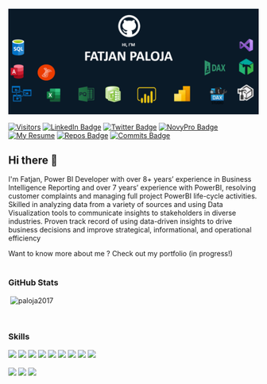 
![Fatjan GitHub Banner](https://github.com/Paloja2017/Paloja2017/blob/main/My%20Banner.PNG)

[![Visitors](https://img.shields.io/badge/MyGitHub-Visitors-informational?style=flat&logo=novypro&logoColor=white&color=25a244)](https://github.com/Paloja2017/Paloja2017/watchers)
[![LinkedIn Badge](https://img.shields.io/badge/LinkedIn-Profile-informational?style=flat&logo=linkedin&logoColor=white&color=0D76A8)](https://www.linkedin.com/in/fatjan-paloja/)
[![Twitter Badge](https://img.shields.io/badge/Twitter-Profile-informational?style=flat&logo=twitter&logoColor=white&color=1CA2F1)](https://twitter.com/FatjanPaloja)
[![NovyPro Badge](https://img.shields.io/badge/NovyPro-Portfolio-informational?style=flat&logo=novypro&logoColor=white&color=6e44ff)](https://www.novypro.com/profile_projects/fatjanpaloja)
[![My Resume](https://img.shields.io/badge/CV-My_Resume-informational?style=flat&logo=novypro&logoColor=white&color=780000)](https://github.com/Paloja2017/Paloja2017/blob/main/Fatjan%20Paloja%20Resume.pdf)
[![Repos Badge](https://badges.pufler.dev/repos/paloja2017)](https://github.com/Paloja2017?tab=repositories)
[![Commits Badge](https://badges.pufler.dev/commits/monthly/paloja2017)](https://badges.pufler.dev)



## Hi there 👋

I'm Fatjan, Power BI Developer with over 8+ years’ experience in Business Intelligence Reporting and over 7 years’ experience with PowerBI, resolving customer complaints and managing full project PowerBI life-cycle activities. Skilled in analyzing data from a variety of sources and using Data Visualization tools to communicate insights to stakeholders in diverse industries. Proven track record of using data-driven insights to drive business decisions and improve strategical, informational, and operational efficiency 

Want to know more about me ? Check out my portfolio (in progress!) 
</br>
</br>
### GitHub Stats
<p>&nbsp;<img align="center" src="https://github-readme-stats.vercel.app/api?username=paloja2017&show_icons=true&line_height=27&count_private=true&title_color=ffffff&text_color=c9cacc&icon_color=4AB097&bg_color=1A2B34" alt="paloja2017" /></p>
</br>

### Skills
[![](https://img.shields.io/badge/Software-PowerBI-informational?style=flat=css3&logoColor=white&color=fdc500)](https://powerbi.microsoft.com/en-cy/)
[![](https://img.shields.io/badge/Software-PowerBI_Report_Server-informational?style=flat=css3&logoColor=white&color=003049)](https://powerbi.microsoft.com/en-us/report-server/)
[![](https://img.shields.io/badge/Software-PowerPivot-informational?style=flat=Tailwind-CSS&logoColor=white&color=245501)](https://support.microsoft.com/en-us/office/power-pivot-overview-and-learning-f9001958-7901-4caa-ad80-028a6d2432ed)
[![](https://img.shields.io/badge/Software-SQL_Server-informational?style=flat=Sass&logoColor=white&color=003566)](https://www.microsoft.com/en-us/sql-server/sql-server-downloads)
[![](https://img.shields.io/badge/Software-SQL_Server_Analysis_Services-informational?style=flat=Sass&logoColor=white&color=0466c8)](https://learn.microsoft.com/en-us/analysis-services/ssas-overview?view=asallproducts-allversions)
[![](https://img.shields.io/badge/Software-SQL_Server_Reporting_Services-informational?style=flat=Stylus&logoColor=white&color=9e2a2b)](https://learn.microsoft.com/en-us/sql/reporting-services/create-deploy-and-manage-mobile-and-paginated-reports?view=sql-server-ver16)
[![](https://img.shields.io/badge/Software-VisualStudio-informational?style=flat=Stylus&logoColor=white&color=4a0a77)](https://visualstudio.microsoft.com/)
[![](https://img.shields.io/badge/Software-TabularEditor-informational?style=flat=Stylus&logoColor=white&color=2a9134)](https://tabulareditor.com/)
[![](https://img.shields.io/badge/Software-DaxStudio-informational?style=flat=Stylus&logoColor=white&color=00509d)](https://daxstudio.org/)
</br>
</br>
[![](https://img.shields.io/badge/CodeLanguage-Mashup-informational?style=flat=angular&logoColor=white&color=ffd60a)](https://learn.microsoft.com/en-us/powerquery-m/)
[![](https://img.shields.io/badge/CodeLanguage-DAX-informational?style=flat=ionic&logoColor=white&color=ffd60a)](https://learn.microsoft.com/en-us/dax/)
[![](https://img.shields.io/badge/CodeLanguage-SQL-informational?style=flat=react&logoColor=white&color=ffd60a)](https://learn.microsoft.com/en-us/sql/t-sql/language-reference?view=sql-server-ver16)





